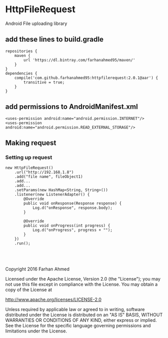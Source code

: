 # HttpFileRequest
Android File uploading library
<br/>
## add these lines to build.gradle
```
repositories {
    maven {
        url 'https://dl.bintray.com/farhanahmed95/maven/'
    }
}
dependencies {
    compile('com.github.farhanahmed95:httpfilerequest:2.0.1@aar') {
        transitive = true;
    }
}

```
## add permissions to AndroidManifest.xml
```
<uses-permission android:name="android.permission.INTERNET"/>
<uses-permission android:name="android.permission.READ_EXTERNAL_STORAGE"/>
```
## Making request

### Setting up request
```
new HttpFileRequest()
    .url("http://192.168.1.8")
    .add("file name", fileObject1)
    .add...
    .add...
    .setParams(new HashMap<String, String>())
    .listener(new ListenerAdapter() {
        @Override
        public void onResponse(Response response) {
            Log.d("onResponse", response.body);
        }

        @Override
        public void onProgress(int progress) {
            Log.d("onProgress", progress + "");
        }
    })
    .run();
```
<br/>
<br/>
<br/>
Copyright 2016 Farhan Ahmed

Licensed under the Apache License, Version 2.0 (the "License"); you may not use this file except in compliance with the License. You may obtain a copy of the License at

http://www.apache.org/licenses/LICENSE-2.0

Unless required by applicable law or agreed to in writing, software distributed under the License is distributed on an "AS IS" BASIS, WITHOUT WARRANTIES OR CONDITIONS OF ANY KIND, either express or implied. See the License for the specific language governing permissions and limitations under the License.
